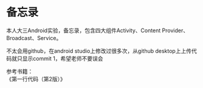 # 备忘录
本人大三Android实验，备忘录，包含四大组件Activity、Content Provider、Broadcast、Service。

不太会用github，在android studio上修改过很多次，从github desktop上上传代码就只显示commit 1，希望老师不要误会

参考书籍：  
《第一行代码（第2版）》
